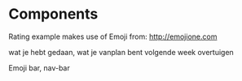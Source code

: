 # Components

Rating example makes use of Emoji from: http://emojione.com

wat je hebt gedaan, wat je vanplan bent volgende week overtuigen

Emoji bar, nav-bar
